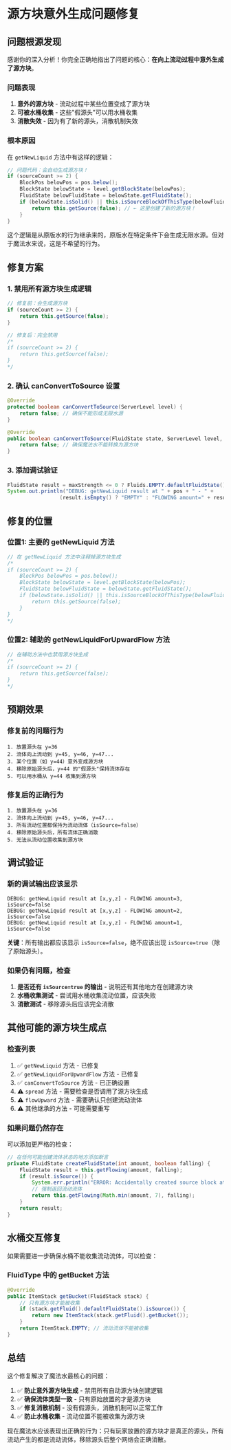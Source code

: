 # 源方块意外生成问题修复

## 问题根源发现

感谢你的深入分析！你完全正确地指出了问题的核心：**在向上流动过程中意外生成了源方块**。

### 问题表现
1. **意外的源方块** - 流动过程中某些位置变成了源方块
2. **可被水桶收集** - 这些"假源头"可以用水桶收集
3. **消散失效** - 因为有了新的源头，消散机制失效

### 根本原因
在 `getNewLiquid` 方法中有这样的逻辑：
```java
// 问题代码：会自动生成源方块！
if (sourceCount >= 2) {
    BlockPos belowPos = pos.below();
    BlockState belowState = level.getBlockState(belowPos);
    FluidState belowFluidState = belowState.getFluidState();
    if (belowState.isSolid() || this.isSourceBlockOfThisType(belowFluidState)) {
        return this.getSource(false); // ← 这里创建了新的源方块！
    }
}
```

这个逻辑是从原版水的行为继承来的，原版水在特定条件下会生成无限水源。但对于魔法水来说，这是不希望的行为。

## 修复方案

### 1. 禁用所有源方块生成逻辑
```java
// 修复前：会生成源方块
if (sourceCount >= 2) {
    return this.getSource(false);
}

// 修复后：完全禁用
/*
if (sourceCount >= 2) {
    return this.getSource(false);
}
*/
```

### 2. 确认 canConvertToSource 设置
```java
@Override
protected boolean canConvertToSource(ServerLevel level) {
    return false; // 确保不能形成无限水源
}

@Override
public boolean canConvertToSource(FluidState state, ServerLevel level, BlockPos pos) {
    return false; // 确保魔法水不能转换为源方块
}
```

### 3. 添加调试验证
```java
FluidState result = maxStrength <= 0 ? Fluids.EMPTY.defaultFluidState() : this.getFlowing(maxStrength, false);
System.out.println("DEBUG: getNewLiquid result at " + pos + " - " + 
                 (result.isEmpty() ? "EMPTY" : "FLOWING amount=" + result.getAmount() + ", isSource=" + result.isSource()));
```

## 修复的位置

### 位置1: 主要的 getNewLiquid 方法
```java
// 在 getNewLiquid 方法中注释掉源方块生成
/*
if (sourceCount >= 2) {
    BlockPos belowPos = pos.below();
    BlockState belowState = level.getBlockState(belowPos);
    FluidState belowFluidState = belowState.getFluidState();
    if (belowState.isSolid() || this.isSourceBlockOfThisType(belowFluidState)) {
        return this.getSource(false);
    }
}
*/
```

### 位置2: 辅助的 getNewLiquidForUpwardFlow 方法
```java
// 在辅助方法中也禁用源方块生成
/*
if (sourceCount >= 2) {
    return this.getSource(false);
}
*/
```

## 预期效果

### 修复前的问题行为
```
1. 放置源头在 y=36
2. 流体向上流动到 y=45, y=46, y=47...
3. 某个位置（如 y=44）意外变成源方块
4. 移除原始源头后，y=44 的"假源头"保持流体存在
5. 可以用水桶从 y=44 收集到源方块
```

### 修复后的正确行为
```
1. 放置源头在 y=36
2. 流体向上流动到 y=45, y=46, y=47...
3. 所有流动位置都保持为流动流体（isSource=false）
4. 移除原始源头后，所有流体正确消散
5. 无法从流动位置收集到源方块
```

## 调试验证

### 新的调试输出应该显示
```
DEBUG: getNewLiquid result at [x,y,z] - FLOWING amount=3, isSource=false
DEBUG: getNewLiquid result at [x,y,z] - FLOWING amount=2, isSource=false
DEBUG: getNewLiquid result at [x,y,z] - FLOWING amount=1, isSource=false
```

**关键**：所有输出都应该显示 `isSource=false`，绝不应该出现 `isSource=true`（除了原始源头）。

### 如果仍有问题，检查
1. **是否还有 `isSource=true` 的输出** - 说明还有其他地方在创建源方块
2. **水桶收集测试** - 尝试用水桶收集流动位置，应该失败
3. **消散测试** - 移除源头后应该完全消散

## 其他可能的源方块生成点

### 检查列表
1. ✅ `getNewLiquid` 方法 - 已修复
2. ✅ `getNewLiquidForUpwardFlow` 方法 - 已修复
3. ✅ `canConvertToSource` 方法 - 已正确设置
4. ⚠️ `spread` 方法 - 需要检查是否调用了源方块生成
5. ⚠️ `flowUpward` 方法 - 需要确认只创建流动流体
6. ⚠️ 其他继承的方法 - 可能需要重写

### 如果问题仍然存在
可以添加更严格的检查：
```java
// 在任何可能创建流体状态的地方添加断言
private FluidState createFluidState(int amount, boolean falling) {
    FluidState result = this.getFlowing(amount, falling);
    if (result.isSource()) {
        System.err.println("ERROR: Accidentally created source block at amount=" + amount);
        // 强制返回流动流体
        return this.getFlowing(Math.min(amount, 7), falling);
    }
    return result;
}
```

## 水桶交互修复

如果需要进一步确保水桶不能收集流动流体，可以检查：

### FluidType 中的 getBucket 方法
```java
@Override
public ItemStack getBucket(FluidStack stack) {
    // 只有源方块才能被收集
    if (stack.getFluid().defaultFluidState().isSource()) {
        return new ItemStack(stack.getFluid().getBucket());
    }
    return ItemStack.EMPTY; // 流动流体不能被收集
}
```

## 总结

这个修复解决了魔法水最核心的问题：

1. ✅ **防止意外源方块生成** - 禁用所有自动源方块创建逻辑
2. ✅ **确保流体类型一致** - 只有原始放置的才是源方块
3. ✅ **修复消散机制** - 没有假源头，消散机制可以正常工作
4. ✅ **防止水桶收集** - 流动位置不能被收集为源方块

现在魔法水应该表现出正确的行为：只有玩家放置的源方块才是真正的源头，所有流动产生的都是流动流体，移除源头后整个网络会正确消散。
